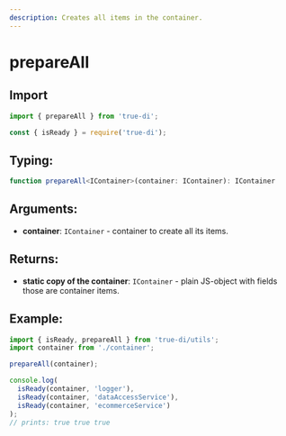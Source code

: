 ```yaml
---
description: Creates all items in the container.
---
```


# prepareAll

## Import

```typescript
import { prepareAll } from 'true-di';
```

```javascript
const { isReady } = require('true-di');
```

## Typing:

```typescript
function prepareAll<IContainer>(container: IContainer): IContainer
```

## Arguments:

* **container**: `IContainer` - container to create all its items.

## Returns:

* **static copy of the container**: `IContainer` - plain JS-object with fields those are container items.

## Example:

```typescript
import { isReady, prepareAll } from 'true-di/utils';
import container from './container';

prepareAll(container);

console.log(
  isReady(container, 'logger'), 
  isReady(container, 'dataAccessService'), 
  isReady(container, 'ecommerceService')
);
// prints: true true true
```

